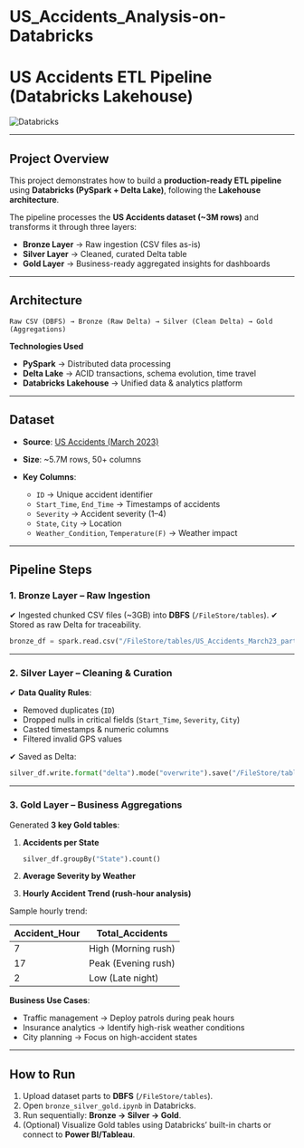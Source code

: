 # US_Accidents_Analysis-on-Databricks

# **US Accidents ETL Pipeline (Databricks Lakehouse)**

![Databricks](https://upload.wikimedia.org/wikipedia/commons/6/63/Databricks_Logo.png)

---

## **Project Overview**

This project demonstrates how to build a **production-ready ETL pipeline** using **Databricks (PySpark + Delta Lake)**, following the **Lakehouse architecture**.

The pipeline processes the **US Accidents dataset (\~3M rows)** and transforms it through three layers:

* **Bronze Layer** → Raw ingestion (CSV files as-is)
* **Silver Layer** → Cleaned, curated Delta table
* **Gold Layer** → Business-ready aggregated insights for dashboards

---

## **Architecture**

```
Raw CSV (DBFS) → Bronze (Raw Delta) → Silver (Clean Delta) → Gold (Aggregations)
```

**Technologies Used**

* **PySpark** → Distributed data processing
* **Delta Lake** → ACID transactions, schema evolution, time travel
* **Databricks Lakehouse** → Unified data & analytics platform

---

## **Dataset**

* **Source**: [US Accidents (March 2023)](https://www.kaggle.com/sobhanmoosavi/us-accidents)
* **Size**: \~5.7M rows, 50+ columns
* **Key Columns**:

  * `ID` → Unique accident identifier
  * `Start_Time`, `End_Time` → Timestamps of accidents
  * `Severity` → Accident severity (1–4)
  * `State`, `City` → Location
  * `Weather_Condition`, `Temperature(F)` → Weather impact

---

## **Pipeline Steps**

### **1. Bronze Layer – Raw Ingestion**

✔ Ingested chunked CSV files (\~3GB) into **DBFS** (`/FileStore/tables`).
✔ Stored as raw Delta for traceability.

```python
bronze_df = spark.read.csv("/FileStore/tables/US_Accidents_March23_part*.csv", header=True, inferSchema=True)
```

---

### **2. Silver Layer – Cleaning & Curation**

✔ **Data Quality Rules**:

* Removed duplicates (`ID`)
* Dropped nulls in critical fields (`Start_Time`, `Severity`, `City`)
* Casted timestamps & numeric columns
* Filtered invalid GPS values

✔ Saved as Delta:

```python
silver_df.write.format("delta").mode("overwrite").save("/FileStore/tables/silver/us_accidents")
```

---

### **3. Gold Layer – Business Aggregations**

Generated **3 key Gold tables**:

1. **Accidents per State**

   ```python
   silver_df.groupBy("State").count()
   ```
2. **Average Severity by Weather**
3. **Hourly Accident Trend (rush-hour analysis)**

Sample hourly trend:

| Accident\_Hour | Total\_Accidents    |
| -------------- | ------------------- |
| 7              | High (Morning rush) |
| 17             | Peak (Evening rush) |
| 2              | Low (Late night)    |

**Business Use Cases**:

* Traffic management → Deploy patrols during peak hours
* Insurance analytics → Identify high-risk weather conditions
* City planning → Focus on high-accident states

---

## **How to Run**

1. Upload dataset parts to **DBFS** (`/FileStore/tables`).
2. Open `bronze_silver_gold.ipynb` in Databricks.
3. Run sequentially: **Bronze → Silver → Gold**.
4. (Optional) Visualize Gold tables using Databricks’ built-in charts or connect to **Power BI/Tableau**.
